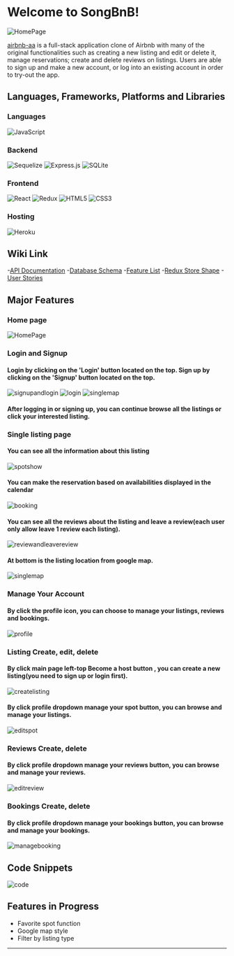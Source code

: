 # Welcome to SongBnB!
![HomePage](https://user-images.githubusercontent.com/105566877/211696440-ff25ea43-1c3e-4335-9e07-00d6706b993f.png)

[airbnb-aa](https://airbnb-aa.herokuapp.com/) is a full-stack application clone of Airbnb with many of the original functionalities such as creating a new listing and edit or delete it, manage reservations; create and delete reviews on listings. Users are able to sign up and make a new account, or log into an existing account in order to try-out the app.

## Languages, Frameworks, Platforms and Libraries
### Languages
![JavaScript](https://img.shields.io/badge/javascript-%23323330.svg?style=for-the-badge&logo=javascript&logoColor=%23F7DF1E)

### Backend
![Sequelize](https://img.shields.io/badge/Sequelize-52B0E7?style=for-the-badge&logo=Sequelize&logoColor=white) ![Express.js](https://img.shields.io/badge/express.js-%23404d59.svg?style=for-the-badge&logo=express&logoColor=%2361DAFB!) ![SQLite](https://img.shields.io/badge/sqlite-%2307405e.svg?style=for-the-badge&logo=sqlite&logoColor=white)

### Frontend
![React](https://img.shields.io/badge/react-%2320232a.svg?style=for-the-badge&logo=react&logoColor=%2361DAFB) ![Redux](https://img.shields.io/badge/redux-%23593d88.svg?style=for-the-badge&logo=redux&logoColor=white) ![HTML5](https://img.shields.io/badge/html5-%23E34F26.svg?style=for-the-badge&logo=html5&logoColor=white) ![CSS3](https://img.shields.io/badge/css3-%231572B6.svg?style=for-the-badge&logo=css3&logoColor=white)

### Hosting
![Heroku](https://img.shields.io/badge/heroku-%23430098.svg?style=for-the-badge&logo=heroku&logoColor=white)

## Wiki Link
-[API Documentation](https://github.com/EriscordAppacademyProject/Eriscord.wiki.git)
-[Database Schema](https://github.com/EriscordAppacademyProject/Eriscord.wiki.git)
-[Feature List](https://github.com/EriscordAppacademyProject/Eriscord.wiki.git)
-[Redux Store Shape](https://github.com/EriscordAppacademyProject/Eriscord.wiki.git)
-[User Stories](https://github.com/EriscordAppacademyProject/Eriscord.wiki.git)

## Major Features
### Home page
![HomePage](https://user-images.githubusercontent.com/105566877/211696469-57d95658-eb25-4e1a-bd21-b234ea3d0261.png)

### Login and Signup
#### Login by clicking on the 'Login' button located on the top. Sign up by clicking on the 'Signup' button located on the top.
![signupandlogin](https://user-images.githubusercontent.com/105566877/211696577-92be1e1f-21df-4772-b7d8-c26bb06ac473.png)
![login](https://user-images.githubusercontent.com/105566877/211696587-705002ab-492a-4cc2-9aef-12dcbc477405.png) ![singlemap](https://user-images.githubusercontent.com/105566877/211696598-c605a6f2-50df-4e9c-bdd3-c86c505e4a7e.png)

#### After logging in or signing up, you can continue browse all the listings or click your interested listing.
### Single listing page
#### You can see all the information about this listing
![spotshow](https://user-images.githubusercontent.com/105566877/211696865-15f11d1e-b0c1-4a9d-822f-d9b7f3a58c10.png)

#### You can make the reservation based on availabilities displayed in the calendar
![booking](https://user-images.githubusercontent.com/105566877/211697014-4706fc34-a279-40c3-af63-a8cd3b18de96.png)

#### You can see all the reviews about the listing and leave a review(each user only allow leave 1 review each listing).
![reviewandleavereview](https://user-images.githubusercontent.com/105566877/211697185-5ff65f94-b7d8-4307-937a-34923cf90fc0.png)

#### At bottom is the listing location from google map.
![singlemap](https://user-images.githubusercontent.com/105566877/211697419-f3f07ac7-38da-4ede-bf39-25d6ffc7f545.png)

### Manage Your Account
#### By click the profile icon, you can choose to manage your listings, reviews and bookings.
![profile](https://user-images.githubusercontent.com/105566877/211697694-86d6465c-e9c9-453d-b82b-9e3571a2c1c7.png)


### Listing  Create, edit, delete
#### By click main page left-top Become a host button , you can create a new listing(you need to sign up or login first).
![createlisting](https://user-images.githubusercontent.com/105566877/211697646-96c88d04-3e3d-49ef-a381-ce7212ddc8a1.png)

#### By click profile dropdown manage your spot button, you can browse and manage your listings.
![editspot](https://user-images.githubusercontent.com/105566877/211697878-0b4384e8-cd3c-4b40-bc46-f1944215ed06.png)

### Reviews  Create, delete
#### By click profile dropdown manage your reviews button, you can browse and manage your reviews.
![editreview](https://user-images.githubusercontent.com/105566877/211698118-bfbcd374-b316-4925-b3a6-7666c94cd504.png)

### Bookings  Create, delete
#### By click profile dropdown manage your bookings button, you can browse and manage your bookings.
![managebooking](https://user-images.githubusercontent.com/105566877/211698242-a9e6afb1-dc46-452c-b2a5-709a166cf4e7.png)


## Code Snippets
![code](https://user-images.githubusercontent.com/105566877/211698575-2fa75548-3991-416a-8dad-6f53afe00f49.png)


 ## Features in Progress
* Favorite spot function
* Google map style
* Filter by listing type
***

